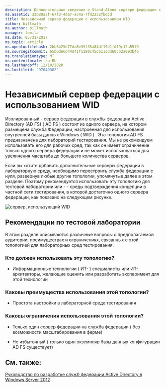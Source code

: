 ```yaml
---
description: Дополнительные сведения о Stand-Alone сервере федерации с помощью WID
ms.assetid: 33b80a3f-67f3-4da7-ac4a-7fd2232fbd5d
title: Независимый сервер федерации с использованием WID
author: billmath
ms.author: billmath
manager: femila
ms.date: 05/31/2017
ms.topic: article
ms.openlocfilehash: 2bb6425d77da8e39f35a84df19d1fd19c12a55f9
ms.sourcegitcommit: 65b6de6b44d41f1180c45db11cdd60cb2a093b46
ms.translationtype: MT
ms.contentlocale: ru-RU
ms.lasthandoff: 12/10/2020
ms.locfileid: "97049382"
---
```

# <a name="stand-alone-federation-server-using-wid"></a>Независимый сервер федерации с использованием WID

Изолированный \- сервер федерации в службы федерации Active Directory (AD FS) \( AD FS \) состоит из одного сервера, на котором размещена служба Федерации, настроенная для использования внутренней базы данных Windows \( WID \) . Эта топология AD FS предназначена для лабораторий тестирования. Мы не рекомендуем использовать его для рабочих сред, так как он имеет ограничение только одного сервера федерации и не может использоваться для увеличения масштаба до большего количества серверов.

Если вы хотите добавить дополнительные серверы федерации в лабораторную среду, необходимо перестроить служба федерации с нуля, развернув любые другие топологии, упомянутые далее в этом разделе. Поэтому рекомендуется использовать эту топологию для тестовой лаборатории или \- \- среды подтверждения концепции в частной сети тестирования, в которой достаточно одного сервера федерации, как показано на следующем рисунке.

![сервер, использующий WID](media/FedServerWID.gif)

## <a name="test-lab-considerations"></a>Рекомендации по тестовой лаборатории
В этом разделе описываются различные вопросы о предполагаемой аудитории, преимуществах и ограничениях, связанных с этой топологией для лабораторных сред тестирования.

### <a name="who-should-use-this-topology"></a>Кто должен использовать эту топологию?

-   Информационные технологии \( ИТ- \) специалисты или ИТ-архитекторы, желающие оценить или разработать эксперимент для этой технологии

### <a name="what-are-the-benefits-of-using-this-topology"></a>Каковы преимущества использования этой топологии?

-   Простота настройки в лабораторной среде тестирования

### <a name="what-are-the-limitations-of-using-this-topology"></a>Каковы ограничения использования этой топологии?

-   Только один сервер федерации на служба федерации \( без возможности масштабирования в ферме\)

-   Не избыточный \( только один экземпляр базы данных конфигурации AD FS существует\)


## <a name="see-also"></a>См. также:
[Руководство по разработке служб федерации Active Directory в Windows Server 2012](AD-FS-Design-Guide-in-Windows-Server-2012.md)
